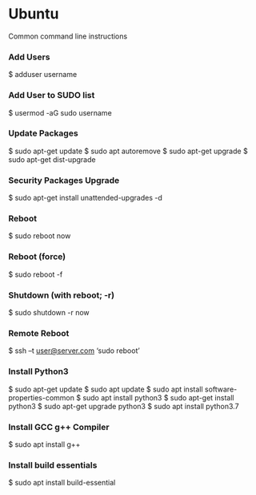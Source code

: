 # Ubuntu
Common command line instructions


### Add Users
$ adduser username


### Add User to SUDO list
$ usermod -aG sudo username


### Update Packages
$ sudo apt-get update
$ sudo apt autoremove
$ sudo apt-get upgrade
$ sudo apt-get dist-upgrade


### Security Packages Upgrade
$ sudo apt-get install unattended-upgrades -d


### Reboot
$ sudo reboot now


### Reboot (force)
$ sudo reboot -f


### Shutdown (with reboot; -r)
$ sudo shutdown -r now 


### Remote Reboot
$ ssh –t user@server.com ‘sudo reboot’


### Install Python3
$ sudo apt-get update
$ sudo apt update
$ sudo apt install software-properties-common
$ sudo apt install python3
$ sudo apt-get install python3
$ sudo apt-get upgrade python3
$ sudo apt install python3.7


### Install GCC g++ Compiler
$ sudo apt install g++


### Install build essentials
$ sudo apt install build-essential
